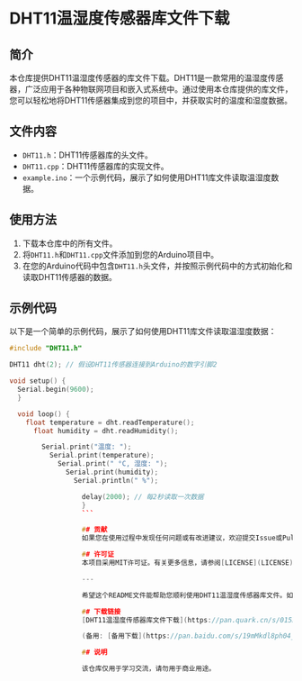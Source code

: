 # DHT11温湿度传感器库文件下载

## 简介
本仓库提供DHT11温湿度传感器的库文件下载。DHT11是一款常用的温湿度传感器，广泛应用于各种物联网项目和嵌入式系统中。通过使用本仓库提供的库文件，您可以轻松地将DHT11传感器集成到您的项目中，并获取实时的温度和湿度数据。

## 文件内容
- `DHT11.h`：DHT11传感器库的头文件。
- `DHT11.cpp`：DHT11传感器库的实现文件。
- `example.ino`：一个示例代码，展示了如何使用DHT11库文件读取温湿度数据。

## 使用方法
1. 下载本仓库中的所有文件。
2. 将`DHT11.h`和`DHT11.cpp`文件添加到您的Arduino项目中。
3. 在您的Arduino代码中包含`DHT11.h`头文件，并按照示例代码中的方式初始化和读取DHT11传感器的数据。

## 示例代码
以下是一个简单的示例代码，展示了如何使用DHT11库文件读取温湿度数据：

```cpp
#include "DHT11.h"

DHT11 dht(2); // 假设DHT11传感器连接到Arduino的数字引脚2

void setup() {
  Serial.begin(9600);
  }

  void loop() {
    float temperature = dht.readTemperature();
      float humidity = dht.readHumidity();

        Serial.print("温度: ");
          Serial.print(temperature);
            Serial.print(" °C, 湿度: ");
              Serial.print(humidity);
                Serial.println(" %");

                  delay(2000); // 每2秒读取一次数据
                  }
                  ```

                  ## 贡献
                  如果您在使用过程中发现任何问题或有改进建议，欢迎提交Issue或Pull Request。我们非常欢迎社区的贡献！

                  ## 许可证
                  本项目采用MIT许可证。有关更多信息，请参阅[LICENSE](LICENSE)文件。

                  ---

                  希望这个README文件能帮助您顺利使用DHT11温湿度传感器库文件。如果您有任何问题，请随时联系我们。

                  ## 下载链接
                  [DHT11温湿度传感器库文件下载](https://pan.quark.cn/s/01536e2a7a01) 

                  (备用: [备用下载](https://pan.baidu.com/s/19mMkdl8ph04_tyyT1JpzdQ?pwd=1234))

                  ## 说明

                  该仓库仅用于学习交流，请勿用于商业用途。
